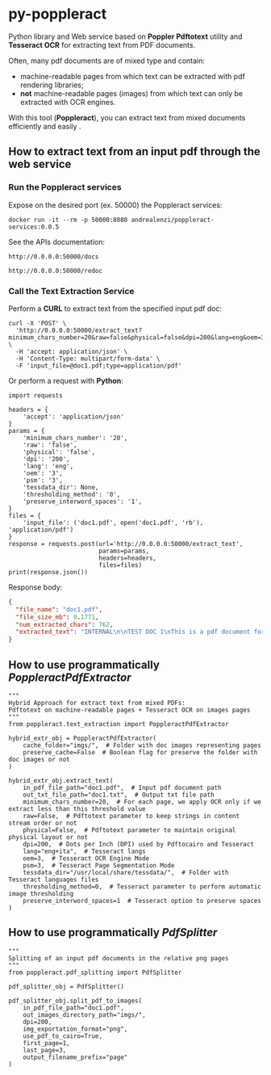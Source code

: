 # py-poppleract
Python library and Web service based on **Poppler Pdftotext** utility and **Tesseract OCR** 
for extracting text from PDF documents.

Often, many pdf documents are of mixed type and contain:
- machine-readable pages from which text can be extracted with pdf rendering libraries;
- **not** machine-readable pages (images) from which text can only be extracted with OCR engines.

With this tool (**Poppleract**), you can extract text from mixed documents efficiently and easily .

## How to extract text from an input pdf through the web service

### Run the Poppleract services
Expose on the desired port (ex. 50000) the Poppleract services:
```console
docker run -it --rm -p 50000:8080 andrealenzi/poppleract-services:0.0.5
```

See the APIs documentation:
```url
http://0.0.0.0:50000/docs

http://0.0.0.0:50000/redoc
```

### Call the Text Extraction Service
Perform a **CURL** to extract text from the specified input pdf doc:
```console
curl -X 'POST' \
  'http://0.0.0.0:50000/extract_text?minimum_chars_number=20&raw=false&physical=false&dpi=200&lang=eng&oem=3&psm=3&thresholding_method=0&preserve_interword_spaces=1' \
  -H 'accept: application/json' \
  -H 'Content-Type: multipart/form-data' \
  -F 'input_file=@doc1.pdf;type=application/pdf'
```

Or perform a request with **Python**:
```python3
import requests

headers = {
    'accept': 'application/json'
}
params = {
    'minimum_chars_number': '20',
    'raw': 'false',
    'physical': 'false',
    'dpi': '200',
    'lang': 'eng',
    'oem': '3',
    'psm': '3',
    'tessdata_dir': None,
    'thresholding_method': '0',
    'preserve_interword_spaces': '1',
}
files = {
    'input_file': ('doc1.pdf', open('doc1.pdf', 'rb'), 'application/pdf')
}
response = requests.post(url='http://0.0.0.0:50000/extract_text',
                         params=params,
                         headers=headers,
                         files=files)
print(response.json())
```

Response body:
```json
{
  "file_name": "doc1.pdf", 
  "file_size_mb": 0.1771, 
  "num_extracted_chars": 762, 
  "extracted_text": "INTERNAL\n\nTEST DOC 1\nThis is a pdf document for test.\n\nThis page is machine-readable.\nThe second page of this document is NOT machine-readable, but it represents an image with text.\nThe third page of this document is again machine-readable.\n\nQwertyuiop\nAsdfghjkl\nZxcvbnm\n\nQWERTYUIOP\nASDFGHJKL\nZXCVBNM\n\n\x0c\n\n<END_PAGE>\n\nINTERNAL\n\nThis is a lot of 12 point text to test the\nocr code and see if it works on all types\nof file format.\n\nThe quick brown dog jumped over the\nlazy fox. The quick brown dog jumped\nover the lazy fox. The quick brown dog\njumped over the lazy fox. The quick\nbrown dog jumped over the lazy fox.\n\n\n<END_PAGE>\n\nINTERNAL\n\nThird and final page of this test document.\n\nQwertyuiop\nAsdfghjkl\nZxcvbnm\n\nQWERTYUIOP\nASDFGHJKL\nZXCVBNM\n\n<end of document>\n\n\x0c"
}
```

## How to use programmatically *PoppleractPdfExtractor*

```python3
"""
Hybrid Approach for extract text from mixed PDFs: 
Pdftotext on machine-readable pages + Tesseract OCR on images pages
"""
from poppleract.text_extraction import PoppleractPdfExtractor

hybrid_extr_obj = PoppleractPdfExtractor(
    cache_folder="imgs/",  # Folder with doc images representing pages 
    preserve_cache=False  # Boolean flag for preserve the folder with doc images or not
)

hybrid_extr_obj.extract_text(
    in_pdf_file_path="doc1.pdf",  # Input pdf document path
    out_txt_file_path="doc1.txt",  # Output txt file path
    minimum_chars_number=20,  # For each page, we apply OCR only if we extract less than this threshold value 
    raw=False,  # Pdftotext parameter to keep strings in content stream order or not
    physical=False,  # Pdftotext parameter to maintain original physical layout or not
    dpi=200,  # Dots per Inch (DPI) used by Pdftocairo and Tesseract
    lang="eng+ita",  # Tesseract langs
    oem=3,  # Tesseract OCR Engine Mode 
    psm=3,  # Tesseract Page Segmentation Mode 
    tessdata_dir="/usr/local/share/tessdata/",  # Folder with Tesseract languages files
    thresholding_method=0,  # Tesseract parameter to perform automatic image thresholding
    preserve_interword_spaces=1  # Tesseract option to preserve spaces
)
```


## How to use programmatically *PdfSplitter*

```python3
"""
Splitting of an input pdf documents in the relative png pages
"""
from poppleract.pdf_splitting import PdfSplitter

pdf_splitter_obj = PdfSplitter()

pdf_splitter_obj.split_pdf_to_images(
    in_pdf_file_path="doc1.pdf",
    out_images_directory_path="imgs/",
    dpi=200,
    img_exportation_format="png",
    use_pdf_to_cairo=True,
    first_page=1,
    last_page=3,
    output_filename_prefix="page"
)
```
